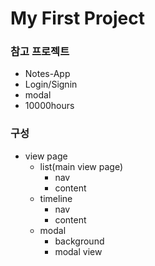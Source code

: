 # My First Project

### 참고 프로젝트
- Notes-App
- Login/Signin
- modal
- 10000hours

### 구성

- view page
  - list(main view page)
    - nav
    - content
  - timeline
    - nav
    - content
  - modal
    - background
    - modal view
